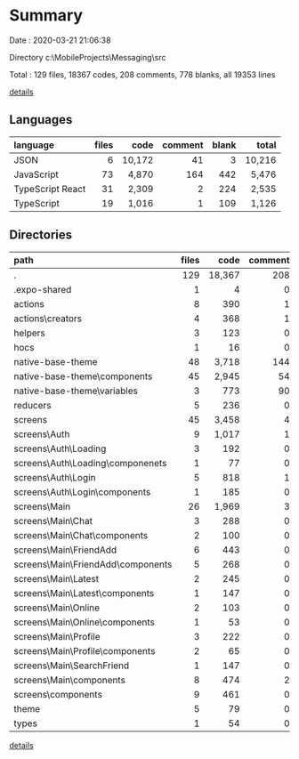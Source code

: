 # Summary

Date : 2020-03-21 21:06:38

Directory c:\MobileProjects\Messaging\src

Total : 129 files,  18367 codes, 208 comments, 778 blanks, all 19353 lines

[details](details.md)

## Languages
| language | files | code | comment | blank | total |
| :--- | ---: | ---: | ---: | ---: | ---: |
| JSON | 6 | 10,172 | 41 | 3 | 10,216 |
| JavaScript | 73 | 4,870 | 164 | 442 | 5,476 |
| TypeScript React | 31 | 2,309 | 2 | 224 | 2,535 |
| TypeScript | 19 | 1,016 | 1 | 109 | 1,126 |

## Directories
| path | files | code | comment | blank | total |
| :--- | ---: | ---: | ---: | ---: | ---: |
| . | 129 | 18,367 | 208 | 778 | 19,353 |
| .expo-shared | 1 | 4 | 0 | 0 | 4 |
| actions | 8 | 390 | 1 | 45 | 436 |
| actions\creators | 4 | 368 | 1 | 40 | 409 |
| helpers | 3 | 123 | 0 | 17 | 140 |
| hocs | 1 | 16 | 0 | 3 | 19 |
| native-base-theme | 48 | 3,718 | 144 | 335 | 4,197 |
| native-base-theme\components | 45 | 2,945 | 54 | 234 | 3,233 |
| native-base-theme\variables | 3 | 773 | 90 | 101 | 964 |
| reducers | 5 | 236 | 0 | 23 | 259 |
| screens | 45 | 3,458 | 4 | 314 | 3,776 |
| screens\Auth | 9 | 1,017 | 1 | 69 | 1,087 |
| screens\Auth\Loading | 3 | 192 | 0 | 22 | 214 |
| screens\Auth\Loading\componenets | 1 | 77 | 0 | 8 | 85 |
| screens\Auth\Login | 5 | 818 | 1 | 45 | 864 |
| screens\Auth\Login\components | 1 | 185 | 0 | 7 | 192 |
| screens\Main | 26 | 1,969 | 3 | 194 | 2,166 |
| screens\Main\Chat | 3 | 288 | 0 | 28 | 316 |
| screens\Main\Chat\components | 2 | 100 | 0 | 11 | 111 |
| screens\Main\FriendAdd | 6 | 443 | 0 | 39 | 482 |
| screens\Main\FriendAdd\components | 5 | 268 | 0 | 28 | 296 |
| screens\Main\Latest | 2 | 245 | 0 | 29 | 274 |
| screens\Main\Latest\components | 1 | 147 | 0 | 15 | 162 |
| screens\Main\Online | 2 | 103 | 0 | 12 | 115 |
| screens\Main\Online\components | 1 | 53 | 0 | 7 | 60 |
| screens\Main\Profile | 3 | 222 | 0 | 21 | 243 |
| screens\Main\Profile\components | 2 | 65 | 0 | 10 | 75 |
| screens\Main\SearchFriend | 1 | 147 | 0 | 11 | 158 |
| screens\Main\components | 8 | 474 | 2 | 51 | 527 |
| screens\components | 9 | 461 | 0 | 47 | 508 |
| theme | 5 | 79 | 0 | 9 | 88 |
| types | 1 | 54 | 0 | 9 | 63 |

[details](details.md)